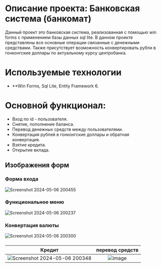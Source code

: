 # Описание проекта: Банковская система (банкомат)
Данный проект это банковская система, реализованная с помощью win forms с применением базы данных sql lite. В данном проекте представлены все основные операции связанные с денежными средствами. Также присутствует возможность конвертировать рубли в гонконгские доллары по актуальному курсу центробанка.

# Используемые технологии
* **Win Forms, Sql Lite, Entity Framework 6.

# Основной функционал:
* Вход по id - пользователя.
* Снятие, пополнение баланса.
* Перевод денежных средств между пользователями.
* Конвертация рублей в гонконгские доллары и обратная конвертация.
* Взятие кредита.
* Открытие вклада.

## Изображения форм
### **Форма входа**

![Screenshot 2024-05-06 200455](https://github.com/qwiklly/BankSystem/assets/157243767/ac63194a-15eb-47b7-a88d-931f0056f78b)

### **Функциональное меню**

![Screenshot 2024-05-06 200237](https://github.com/qwiklly/BankSystem/assets/157243767/88398e7a-7bb4-4707-add5-fdd48189f4d2)

### **Конвертация валюты**

![Screenshot 2024-05-06 200300](https://github.com/qwiklly/BankSystem/assets/157243767/61f816d4-37cd-4458-8950-421af02df2f0)

### 
Кредит            |  перевод средств
:-------------------------:|:-------------------------:
![Screenshot 2024-05-06 200348](https://github.com/qwiklly/BankSystem/assets/157243767/c9770d47-c5e2-4cec-b5f8-b98a887077f6)   |  ![image](https://github.com/qwiklly/BankSystem/assets/157243767/d5dbdf7c-c9c2-4d72-8d43-4f3ddfaa0170)






